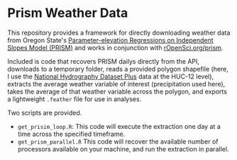 # Prism Weather Data

This repository provides a framework for directly downloading weather data from Oregon State's [Parameter-elevation Regressions on Independent Slopes Model (PRISM)](https://prism.nacse.org/) and works in conjunction with [rOpenSci.org/prism](https://docs.ropensci.org/prism/). 

Included is code that recovers PRISM dailys directly from the API, downloads to a temporary folder, reads a provided polygon shapefile (here, I use the [National Hydrography Dataset Plus](https://www.epa.gov/waterdata/nhdplus-national-data) data at the HUC-12 level), extracts the average weather variable of interest (precipitation used here), takes the average of that weather variable across the polygon, and exports a lightweight `.feather` file for use in analyses. 

Two scripts are provided.

- `get_prisim_loop.R`: This code will execute the extraction one day at a time across the specified timeframe. 
- `get_prism_parallel.R` This code will recover the available number of processors available on your machine, and run the extraction in parallel. 

